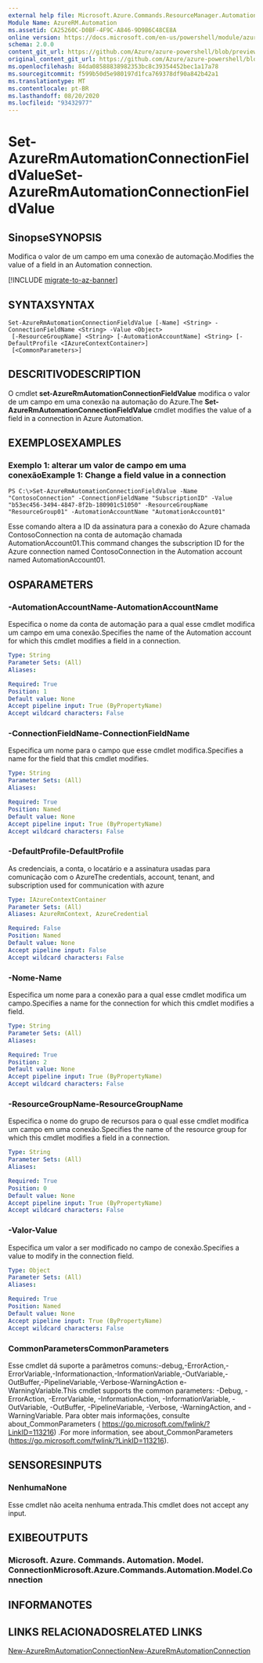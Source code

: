 ```yaml
---
external help file: Microsoft.Azure.Commands.ResourceManager.Automation.dll-Help.xml
Module Name: AzureRM.Automation
ms.assetid: CA25260C-D0BF-4F9C-A846-9D9B6C48CE8A
online version: https://docs.microsoft.com/en-us/powershell/module/azurerm.automation/set-azurermautomationconnectionfieldvalue
schema: 2.0.0
content_git_url: https://github.com/Azure/azure-powershell/blob/preview/src/ResourceManager/Automation/Commands.Automation/help/Set-AzureRMAutomationConnectionFieldValue.md
original_content_git_url: https://github.com/Azure/azure-powershell/blob/preview/src/ResourceManager/Automation/Commands.Automation/help/Set-AzureRMAutomationConnectionFieldValue.md
ms.openlocfilehash: 84da08588838982353bc8c39354452bec1a17a78
ms.sourcegitcommit: f599b50d5e980197d1fca769378df90a842b42a1
ms.translationtype: MT
ms.contentlocale: pt-BR
ms.lasthandoff: 08/20/2020
ms.locfileid: "93432977"
---
```

# <span data-ttu-id="7ab53-101">Set-AzureRmAutomationConnectionFieldValue</span><span class="sxs-lookup"><span data-stu-id="7ab53-101">Set-AzureRmAutomationConnectionFieldValue</span></span>

## <span data-ttu-id="7ab53-102">Sinopse</span><span class="sxs-lookup"><span data-stu-id="7ab53-102">SYNOPSIS</span></span>
<span data-ttu-id="7ab53-103">Modifica o valor de um campo em uma conexão de automação.</span><span class="sxs-lookup"><span data-stu-id="7ab53-103">Modifies the value of a field in an Automation connection.</span></span>

[!INCLUDE [migrate-to-az-banner](../../includes/migrate-to-az-banner.md)]

## <span data-ttu-id="7ab53-104">SYNTAX</span><span class="sxs-lookup"><span data-stu-id="7ab53-104">SYNTAX</span></span>

```
Set-AzureRmAutomationConnectionFieldValue [-Name] <String> -ConnectionFieldName <String> -Value <Object>
 [-ResourceGroupName] <String> [-AutomationAccountName] <String> [-DefaultProfile <IAzureContextContainer>]
 [<CommonParameters>]
```

## <span data-ttu-id="7ab53-105">DESCRITIVO</span><span class="sxs-lookup"><span data-stu-id="7ab53-105">DESCRIPTION</span></span>
<span data-ttu-id="7ab53-106">O cmdlet **set-AzureRmAutomationConnectionFieldValue** modifica o valor de um campo em uma conexão na automação do Azure.</span><span class="sxs-lookup"><span data-stu-id="7ab53-106">The **Set-AzureRmAutomationConnectionFieldValue** cmdlet modifies the value of a field in a connection in Azure Automation.</span></span>

## <span data-ttu-id="7ab53-107">EXEMPLOS</span><span class="sxs-lookup"><span data-stu-id="7ab53-107">EXAMPLES</span></span>

### <span data-ttu-id="7ab53-108">Exemplo 1: alterar um valor de campo em uma conexão</span><span class="sxs-lookup"><span data-stu-id="7ab53-108">Example 1: Change a field value in a connection</span></span>
```
PS C:\>Set-AzureRmAutomationConnectionFieldValue -Name "ContosoConnection" -ConnectionFieldName "SubscriptionID" -Value "b53ec456-3494-4847-8f2b-180901c51050" -ResourceGroupName "ResourceGroup01" -AutomationAccountName "AutomationAccount01"
```

<span data-ttu-id="7ab53-109">Esse comando altera a ID da assinatura para a conexão do Azure chamada ContosoConnection na conta de automação chamada AutomationAccount01.</span><span class="sxs-lookup"><span data-stu-id="7ab53-109">This command changes the subscription ID for the Azure connection named ContosoConnection in the Automation account named AutomationAccount01.</span></span>

## <span data-ttu-id="7ab53-110">OS</span><span class="sxs-lookup"><span data-stu-id="7ab53-110">PARAMETERS</span></span>

### <span data-ttu-id="7ab53-111">-AutomationAccountName</span><span class="sxs-lookup"><span data-stu-id="7ab53-111">-AutomationAccountName</span></span>
<span data-ttu-id="7ab53-112">Especifica o nome da conta de automação para a qual esse cmdlet modifica um campo em uma conexão.</span><span class="sxs-lookup"><span data-stu-id="7ab53-112">Specifies the name of the Automation account for which this cmdlet modifies a field in a connection.</span></span>

```yaml
Type: String
Parameter Sets: (All)
Aliases: 

Required: True
Position: 1
Default value: None
Accept pipeline input: True (ByPropertyName)
Accept wildcard characters: False
```

### <span data-ttu-id="7ab53-113">-ConnectionFieldName</span><span class="sxs-lookup"><span data-stu-id="7ab53-113">-ConnectionFieldName</span></span>
<span data-ttu-id="7ab53-114">Especifica um nome para o campo que esse cmdlet modifica.</span><span class="sxs-lookup"><span data-stu-id="7ab53-114">Specifies a name for the field that this cmdlet modifies.</span></span>

```yaml
Type: String
Parameter Sets: (All)
Aliases: 

Required: True
Position: Named
Default value: None
Accept pipeline input: True (ByPropertyName)
Accept wildcard characters: False
```

### <span data-ttu-id="7ab53-115">-DefaultProfile</span><span class="sxs-lookup"><span data-stu-id="7ab53-115">-DefaultProfile</span></span>
<span data-ttu-id="7ab53-116">As credenciais, a conta, o locatário e a assinatura usadas para comunicação com o Azure</span><span class="sxs-lookup"><span data-stu-id="7ab53-116">The credentials, account, tenant, and subscription used for communication with azure</span></span>

```yaml
Type: IAzureContextContainer
Parameter Sets: (All)
Aliases: AzureRmContext, AzureCredential

Required: False
Position: Named
Default value: None
Accept pipeline input: False
Accept wildcard characters: False
```

### <span data-ttu-id="7ab53-117">-Nome</span><span class="sxs-lookup"><span data-stu-id="7ab53-117">-Name</span></span>
<span data-ttu-id="7ab53-118">Especifica um nome para a conexão para a qual esse cmdlet modifica um campo.</span><span class="sxs-lookup"><span data-stu-id="7ab53-118">Specifies a name for the connection for which this cmdlet modifies a field.</span></span>

```yaml
Type: String
Parameter Sets: (All)
Aliases: 

Required: True
Position: 2
Default value: None
Accept pipeline input: True (ByPropertyName)
Accept wildcard characters: False
```

### <span data-ttu-id="7ab53-119">-ResourceGroupName</span><span class="sxs-lookup"><span data-stu-id="7ab53-119">-ResourceGroupName</span></span>
<span data-ttu-id="7ab53-120">Especifica o nome do grupo de recursos para o qual esse cmdlet modifica um campo em uma conexão.</span><span class="sxs-lookup"><span data-stu-id="7ab53-120">Specifies the name of the resource group for which this cmdlet modifies a field in a connection.</span></span>

```yaml
Type: String
Parameter Sets: (All)
Aliases: 

Required: True
Position: 0
Default value: None
Accept pipeline input: True (ByPropertyName)
Accept wildcard characters: False
```

### <span data-ttu-id="7ab53-121">-Valor</span><span class="sxs-lookup"><span data-stu-id="7ab53-121">-Value</span></span>
<span data-ttu-id="7ab53-122">Especifica um valor a ser modificado no campo de conexão.</span><span class="sxs-lookup"><span data-stu-id="7ab53-122">Specifies a value to modify in the connection field.</span></span>

```yaml
Type: Object
Parameter Sets: (All)
Aliases: 

Required: True
Position: Named
Default value: None
Accept pipeline input: True (ByPropertyName)
Accept wildcard characters: False
```

### <span data-ttu-id="7ab53-123">CommonParameters</span><span class="sxs-lookup"><span data-stu-id="7ab53-123">CommonParameters</span></span>
<span data-ttu-id="7ab53-124">Esse cmdlet dá suporte a parâmetros comuns:-debug,-ErrorAction,-ErrorVariable,-Informationaction,-InformationVariable,-OutVariable,-OutBuffer,-PipelineVariable,-Verbose-WarningAction e-WarningVariable.</span><span class="sxs-lookup"><span data-stu-id="7ab53-124">This cmdlet supports the common parameters: -Debug, -ErrorAction, -ErrorVariable, -InformationAction, -InformationVariable, -OutVariable, -OutBuffer, -PipelineVariable, -Verbose, -WarningAction, and -WarningVariable.</span></span> <span data-ttu-id="7ab53-125">Para obter mais informações, consulte about_CommonParameters ( https://go.microsoft.com/fwlink/?LinkID=113216) .</span><span class="sxs-lookup"><span data-stu-id="7ab53-125">For more information, see about_CommonParameters (https://go.microsoft.com/fwlink/?LinkID=113216).</span></span>

## <span data-ttu-id="7ab53-126">SENSORES</span><span class="sxs-lookup"><span data-stu-id="7ab53-126">INPUTS</span></span>

### <span data-ttu-id="7ab53-127">Nenhuma</span><span class="sxs-lookup"><span data-stu-id="7ab53-127">None</span></span>
<span data-ttu-id="7ab53-128">Esse cmdlet não aceita nenhuma entrada.</span><span class="sxs-lookup"><span data-stu-id="7ab53-128">This cmdlet does not accept any input.</span></span>

## <span data-ttu-id="7ab53-129">EXIBE</span><span class="sxs-lookup"><span data-stu-id="7ab53-129">OUTPUTS</span></span>

### <span data-ttu-id="7ab53-130">Microsoft. Azure. Commands. Automation. Model. Connection</span><span class="sxs-lookup"><span data-stu-id="7ab53-130">Microsoft.Azure.Commands.Automation.Model.Connection</span></span>

## <span data-ttu-id="7ab53-131">INFORMA</span><span class="sxs-lookup"><span data-stu-id="7ab53-131">NOTES</span></span>

## <span data-ttu-id="7ab53-132">LINKS RELACIONADOS</span><span class="sxs-lookup"><span data-stu-id="7ab53-132">RELATED LINKS</span></span>

[<span data-ttu-id="7ab53-133">New-AzureRmAutomationConnection</span><span class="sxs-lookup"><span data-stu-id="7ab53-133">New-AzureRmAutomationConnection</span></span>](./New-AzureRMAutomationConnection.md)


